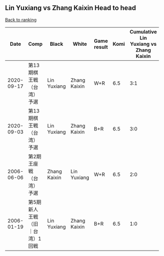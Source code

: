 ## Lin Yuxiang vs Zhang Kaixin Head to head

[Back to ranking](../../index.md)




| **Date** | **Comp** | **Black** | **White** | **Game result** | **Komi** | **Cumulative Lin Yuxiang vs Zhang Kaixin** | **Lin Yuxiang streak** | **Zhang Kaixin streak** | 
| --- | --- | --- | --- | --- | --- | --- | --- | --- |
| 2020-09-17 | 第13期棋王戦（台湾）予選 | Lin Yuxiang | Zhang Kaixin | W+R | 6.5 | 3:1 | 0 | 1 | 
| 2020-09-03 | 第13期棋王戦（台湾）予選 | Lin Yuxiang | Zhang Kaixin | B+R | 6.5 | 3:0 | 3 | 0 | 
| 2006-06-06 | 第2期王座戦（台湾）予選 | Zhang Kaixin | Lin Yuxiang | W+R | 6.5 | 2:0 | 2 | 0 | 
| 2006-01-19 | 第5期新人王戦（旧｜台湾）1回戦 | Lin Yuxiang | Zhang Kaixin | B+R | 6.5 | 1:0 | 1 | 0 |




